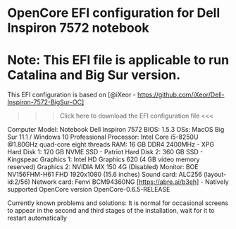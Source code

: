 
# OpenCore EFI configuration for Dell Inspiron 7572 notebook
# Note: This EFI file is applicable to run Catalina and Big Sur version.
This EFI configuration is based on [@iXeor - https://github.com/iXeor/Dell-Inspiron-7572-BigSur-OC]

>>> Click here to download the EFI configuration file <<<

Computer Model: Notebook Dell Inspiron 7572
BIOS: 1.5.3
OSs: MacOS Big Sur 11.1 / Windows 10 Professional
Processor: Intel Core i5-8250U @1.80GHz quad-core eight threads
RAM: 16 GB DDR4 2400MHz - XPG
Hard Disk 1:	120 GB NVME SSD - Patriot
Hard Disk 2:	360 GB SSD - Kingspeac
Graphics 1:	Intel HD Graphics 620 (4 GB video memory reserved)
Graphics 2:	NVIDIA MX 150 4G (Disabled)
Monitor:	BOE NV156FHM-H61 FHD 1920x1080 (15.6 inches)
Sound card:	ALC256 (layout-id:2/56)
Network card:	Fenvi BCM94360NG [https://abre.ai/b3eh] - Natively supported
OpenCore version	OpenCore-0.6.5-RELEASE

Currently known problems and solutions:
It is normal for occasional screens to appear in the second and third stages of the installation, wait for it to restart automatically
